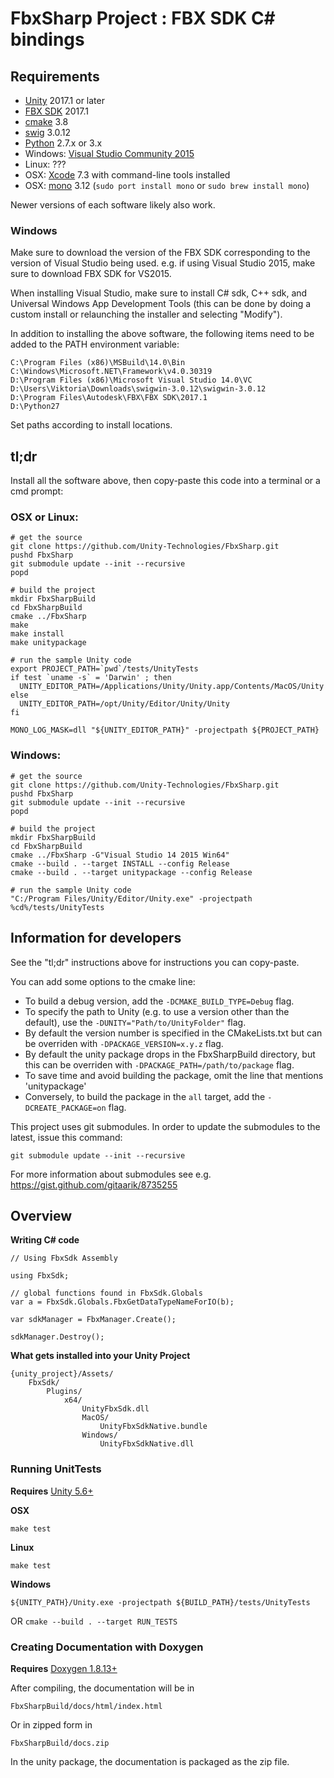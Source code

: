 # FbxSharp Project : FBX SDK C# bindings

## Requirements

* [Unity](http://unity3d.com) 2017.1 or later
* [FBX SDK](http://www.autodesk.com/products/fbx/overview) 2017.1
* [cmake](https://cmake.org/download/) 3.8
* [swig](http://www.swig.org/download.html) 3.0.12
* [Python](https://www.python.org/downloads/) 2.7.x or 3.x
* Windows: [Visual Studio Community 2015](https://www.visualstudio.com/downloads/)
* Linux: ???
* OSX: [Xcode](https://developer.apple.com/xcode/features/) 7.3 with command-line tools installed
* OSX: [mono](http://www.mono-project.com/) 3.12 (`sudo port install mono` or `sudo brew install mono`)

Newer versions of each software likely also work.

### Windows

Make sure to download the version of the FBX SDK corresponding to the version of Visual Studio being used. e.g. if using Visual Studio 2015, make sure to download
FBX SDK for VS2015.

When installing Visual Studio, make sure to install C# sdk, C++ sdk, and Universal Windows App Development Tools (this can be done by doing a custom install or
relaunching the installer and selecting "Modify").

In addition to installing the above software, the following items need to be added to the PATH environment variable:

```
C:\Program Files (x86)\MSBuild\14.0\Bin
C:\Windows\Microsoft.NET\Framework\v4.0.30319
D:\Program Files (x86)\Microsoft Visual Studio 14.0\VC
D:\Users\Viktoria\Downloads\swigwin-3.0.12\swigwin-3.0.12
D:\Program Files\Autodesk\FBX\FBX SDK\2017.1
D:\Python27
```

Set paths according to install locations.

## tl;dr

Install all the software above, then copy-paste this code into a terminal or a cmd prompt:

### OSX or Linux:
```
# get the source
git clone https://github.com/Unity-Technologies/FbxSharp.git
pushd FbxSharp
git submodule update --init --recursive
popd

# build the project
mkdir FbxSharpBuild
cd FbxSharpBuild
cmake ../FbxSharp
make
make install
make unitypackage

# run the sample Unity code
export PROJECT_PATH=`pwd`/tests/UnityTests
if test `uname -s` = 'Darwin' ; then
  UNITY_EDITOR_PATH=/Applications/Unity/Unity.app/Contents/MacOS/Unity
else
  UNITY_EDITOR_PATH=/opt/Unity/Editor/Unity/Unity
fi

MONO_LOG_MASK=dll "${UNITY_EDITOR_PATH}" -projectpath ${PROJECT_PATH}
```

### Windows:

```
# get the source
git clone https://github.com/Unity-Technologies/FbxSharp.git
pushd FbxSharp
git submodule update --init --recursive
popd

# build the project
mkdir FbxSharpBuild
cd FbxSharpBuild
cmake ../FbxSharp -G"Visual Studio 14 2015 Win64"
cmake --build . --target INSTALL --config Release
cmake --build . --target unitypackage --config Release

# run the sample Unity code
"C:/Program Files/Unity/Editor/Unity.exe" -projectpath %cd%/tests/UnityTests
```

## Information for developers

See the "tl;dr" instructions above for instructions you can copy-paste.

You can add some options to the cmake line:
* To build a debug version, add the `-DCMAKE_BUILD_TYPE=Debug` flag.
* To specify the path to Unity (e.g. to use a version other than the default), use the `-DUNITY="Path/to/UnityFolder"` flag.
* By default the version number is specified in the CMakeLists.txt but can be overriden with `-DPACKAGE_VERSION=x.y.z` flag.
* By default the unity package drops in the FbxSharpBuild directory, but this can be overriden with `-DPACKAGE_PATH=/path/to/package` flag.
* To save time and avoid building the package, omit the line that mentions 'unitypackage'
* Conversely, to build the package in the `all` target, add the `-DCREATE_PACKAGE=on` flag.

This project uses git submodules. In order to update the submodules to the latest, issue this command:
```
git submodule update --init --recursive
```
For more information about submodules see e.g. https://gist.github.com/gitaarik/8735255

## Overview

**Writing C# code**
```
// Using FbxSdk Assembly

using FbxSdk;

// global functions found in FbxSdk.Globals
var a = FbxSdk.Globals.FbxGetDataTypeNameForIO(b);

var sdkManager = FbxManager.Create();

sdkManager.Destroy();
```

**What gets installed into your Unity Project**
```
{unity_project}/Assets/
    FbxSdk/
        Plugins/
            x64/
                UnityFbxSdk.dll
                MacOS/
                    UnityFbxSdkNative.bundle
                Windows/
                    UnityFbxSdkNative.dll
```

### Running UnitTests

**Requires** [Unity 5.6+](https://store.unity.com/)

**OSX**
```
make test
```

**Linux**

```
make test
```

**Windows**

```
${UNITY_PATH}/Unity.exe -projectpath ${BUILD_PATH}/tests/UnityTests
```

OR ```cmake --build . --target RUN_TESTS```

### Creating Documentation with Doxygen

**Requires** [Doxygen 1.8.13+](http://www.stack.nl/~dimitri/doxygen/download.html)

After compiling, the documentation will be in
```
FbxSharpBuild/docs/html/index.html
```
Or in zipped form in
```
FbxSharpBuild/docs.zip
```

In the unity package, the documentation is packaged as the zip file.
